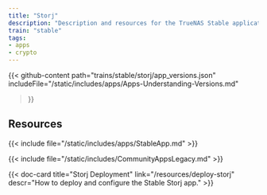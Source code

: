```yaml
---
title: "Storj"
description: "Description and resources for the TrueNAS Stable application called Storj."
train: "stable"
tags:
- apps
- crypto
---
```


{{< github-content 
    path="trains/stable/storj/app_versions.json"
	includeFile="/static/includes/apps/Apps-Understanding-Versions.md"
>}}

## Resources

{{< include file="/static/includes/apps/StableApp.md" >}}

{{< include file="/static/includes/CommunityAppsLegacy.md" >}}

<div class="docs-sections">

{{< doc-card title="Storj Deployment" link="/resources/deploy-storj"
descr="How to deploy and configure the Stable Storj app." >}}

</div>